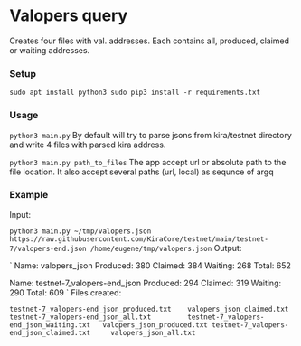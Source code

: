 # Valopers query
Creates four files with val. addresses. Each contains all, produced, claimed or waiting addresses.

### Setup

`
sudo apt install python3
sudo pip3 install -r requirements.txt
`

### Usage

`
python3 main.py
`
By default will try to parse jsons from kira/testnet directory and write 4 files with parsed kira address.

`
python3 main.py path_to_files
`
The app accept url or absolute path to the file location.
It also accept several paths (url, local) as sequnce of argq
### Example
Input:

`
python3 main.py ~/tmp/valopers.json https://raw.githubusercontent.com/KiraCore/testnet/main/testnet-7/valopers-end.json
/home/eugene/tmp/valopers.json
`
Output:

`
Name:           valopers_json
Produced:       380
Claimed:        384
Waiting:        268
Total:          652

Name:           testnet-7_valopers-end_json
Produced:       294
Claimed:        319
Waiting:        290
Total:          609
`
Files created:

`
testnet-7_valopers-end_json_produced.txt    valopers_json_claimed.txt
testnet-7_valopers-end_json_all.txt         testnet-7_valopers-end_json_waiting.txt   valopers_json_produced.txt
testnet-7_valopers-end_json_claimed.txt     valopers_json_all.txt
`
